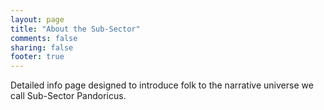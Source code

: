 ```yaml
---
layout: page
title: "About the Sub-Sector"
comments: false
sharing: false
footer: true
---
```


Detailed info page designed to introduce folk to the narrative universe we call Sub-Sector Pandoricus.
